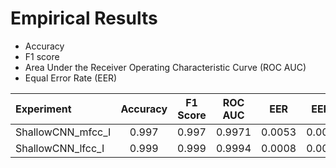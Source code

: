 # Empirical Results
 
-   Accuracy
-   F1 score
-   Area Under the Receiver Operating Characteristic Curve (ROC AUC)
-   Equal Error Rate (EER)
 
| Experiment | Accuracy | F1 Score | ROC AUC | EER | EER2 |
| :--------- | :------: | :------: | :-----: | :-: | :--: |
| ShallowCNN_mfcc_I | 0.997 | 0.997 | 0.9971 | 0.0053 | 0.0053 |
| ShallowCNN_lfcc_I | 0.999 | 0.999 | 0.9994 | 0.0008 | 0.0004 |